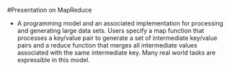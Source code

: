 #Presentation on MapReduce
- A programming model and an associated implementation for processing and generating large data
sets. Users specify a map function that processes a key/value pair to generate a set of intermediate
key/value pairs and a reduce function that merges all intermediate values associated with the
same intermediate key. Many real world tasks are expressible in this model.

